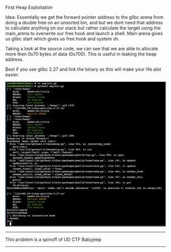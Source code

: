 First Heap Exploitation

Idea: 
	Essentially we get the forward pointer address to the glibc arena from doing a double free on an unsorted bin, and but we dont need that address to calculate anything on our stack but rather calculate the target using the main_arena to overwrite our free hook and launch a shell. Main arena gives us glibc start which gives us free hook and system sh.

Taking a look at the source code, we can see that we are able to allocate more then 0x70 bytes of data (0x700). This is useful in leaking the heap address. 

Best if you use glibc 2.27 and link the binary as this will make your life alot easier. 

![Kiku](/screenshot_whoami.png)

***
This problem is a spinoff of UD CTF Babyjeep
*** 